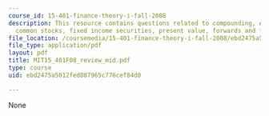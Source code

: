 ```yaml
---
course_id: 15-401-finance-theory-i-fall-2008
description: This resource contains questions related to compounding, APR-EAR conversion,
  common stocks, fixed income securities, present value, forwards and futures.
file_location: /coursemedia/15-401-finance-theory-i-fall-2008/ebd2475a5012fed087965c776cef84d0_MIT15_401F08_review_mid.pdf
file_type: application/pdf
layout: pdf
title: MIT15_401F08_review_mid.pdf
type: course
uid: ebd2475a5012fed087965c776cef84d0

---
```

None